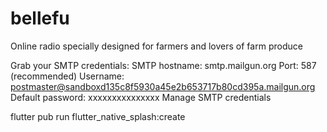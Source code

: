 # bellefu

Online radio specially designed for farmers and lovers of farm produce

Grab your SMTP credentials:
SMTP hostname: smtp.mailgun.org
Port: 587 (recommended)
Username: postmaster@sandboxd135c8f5930a45e2b653717b80cd395a.mailgun.org
Default password: xxxxxxxxxxxxxxx
Manage SMTP credentials

flutter pub run flutter_native_splash:create